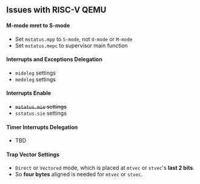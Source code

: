 ## Issues with RISC-V QEMU

#### M-mode mret to S-mode
- Set `mstatus.mpp` to `S-mode`, not `U-mode` or `M-mode`
- Set `mstatus.mepc` to supervisor main function

#### Interrupts and Exceptions Delegation
- `mideleg` settings
- `medeleg` settings

#### Interrupts Enable
- ~~`mstatus.mie` settings~~
- `sstatus.sie` settings

#### Timer Interrupts Delegation
- TBD   

#### Trap Vector Settings
- `Direct` or `Vectored` mode, which is placed at `mtvec` or `stvec`'s **last 2 bits**.
- So **four bytes** aligned is needed for `mtvec` or `stvec`.